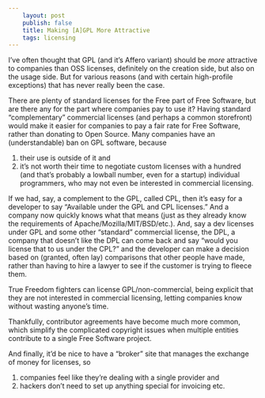 ```yaml
---
    layout: post
    publish: false
    title: Making [A]GPL More Attractive
    tags: licensing
---
```


I’ve often thought that GPL (and it’s Affero variant) should be _more_ attractive to companies than OSS licenses, definitely on the creation side, but also on the usage side. But for various reasons (and with certain high-profile exceptions) that has never really been the case.

There are plenty of standard licenses for the Free part of Free Software, but are there any for the part where companies pay to use it? Having standard “complementary” commercial licenses (and perhaps a common storefront) would make it easier for companies to pay a fair rate for Free Software, rather than donating to Open Source. Many companies have an (understandable) ban on GPL software, because

1. their use is outside of it and
2. it’s not worth their time to negotiate custom licenses with a hundred (and that’s probably a lowball number, even for a startup) individual programmers, who may not even be interested in commercial licensing.

If we had, say, a complement to the GPL, called CPL, then it’s easy for a developer to say “Available under the GPL and CPL licenses.” And a company now quickly knows what that means (just as they already know the requirements of Apache/Mozilla/MIT/BSD/etc.). And, say a dev licenses under GPL and some other “standard” commercial license, the DPL, a company that doesn’t like the DPL can come back and say “would you license that to us under the CPL?” and the developer can make a decision based on (granted, often lay) comparisons that other people have made, rather than having to hire a lawyer to see if the customer is trying to fleece them.

True Freedom fighters can license GPL/non-commercial, being explicit that they are not interested in commercial licensing, letting companies know without wasting anyone’s time.

Thankfully, contributor agreements have become much more common, which simplify the complicated copyright issues when multiple entities contribute to a single Free Software project.

And finally, it’d be nice to have a “broker” site that manages the exchange of money for licenses, so

1. companies feel like they’re dealing with a single provider and
2. hackers don’t need to set up anything special for invoicing etc.
